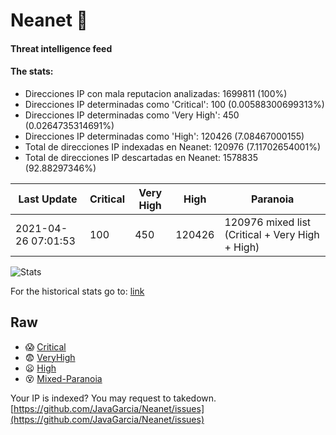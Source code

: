 # Neanet :hocho:
#### Threat intelligence feed
#### The stats:

- Direcciones IP con mala reputacion analizadas: 1699811 (100%)
- Direcciones IP determinadas como 'Critical':  100 (0.00588300699313%)
- Direcciones IP determinadas como 'Very High':  450 (0.0264735314691%)
- Direcciones IP determinadas como 'High':  120426 (7.08467000155)
- Total de direcciones IP indexadas en Neanet:  120976 (7.11702654001%)
- Total de direcciones IP descartadas en Neanet:  1578835 (92.88297346%)

| Last Update | Critical | Very High | High | Paranoia |
| --- | --- | --- | --- | --- |
| 2021-04-26 07:01:53 | 100 | 450 | 120426 | 120976 mixed list (Critical + Very High + High)|

![Stats](https://docs.google.com/spreadsheets/d/e/2PACX-1vSnaNMIXVabIpDJjufMlzH7poXnshF3mgd8Is1g9ytUEzVsP5my4Trn8f-xkoLLQ38xpL3HtmUexLo6/pubchart?oid=501124687&format=image)

For the historical stats go to: [link](/stats.csv)
## Raw
- :scream: [Critical](https://raw.githubusercontent.com/JavaGarcia/Neanet/master/blacklists/neanet_critical.txt)
- :fearful: [VeryHigh](https://raw.githubusercontent.com/JavaGarcia/Neanet/master/blacklists/neanet_veryHigh.txtt)
- :frowning: [High](https://raw.githubusercontent.com/JavaGarcia/Neanet/master/blacklists/neanet_high.txt)
- :dizzy_face: [Mixed-Paranoia](https://raw.githubusercontent.com/JavaGarcia/Neanet/master/blacklists/neanet_all.txt)


Your IP is indexed? You may request to takedown. [https://github.com/JavaGarcia/Neanet/issues](https://github.com/JavaGarcia/Neanet/issues)








































































































































































































































































































































































































































































































































































































































































































































































































































































































































































































































































































































































































































































































































































































































































































































































































































































































































































































































































































































































































































































































































































































































































































































































































































































































































































































































































































































































































































































































































































































































































































































































































































































































































































































































































































































































































































































































































































































































































































































































































































































































































































































































































































































































































































































































































































































































































































































































































































































































































































































































































































































































































































































































































































































































































































































































































































































































































































































































































































































































































































































































